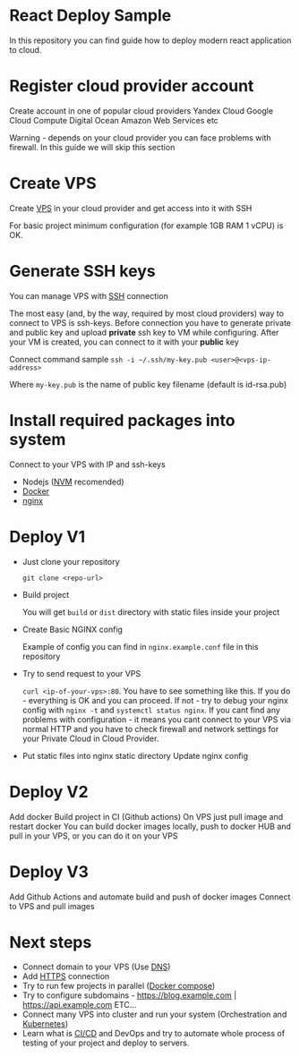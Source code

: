 # React Deploy Sample
In this repository you can find guide how to deploy modern react application to cloud.

# Register cloud provider account
Create account in one of popular cloud providers
Yandex Cloud
Google Cloud Compute
Digital Ocean
Amazon Web Services
etc

Warning - depends on your cloud provider you can face problems with firewall. In this guide  we will skip this section

# Create VPS
Create [VPS](https://cloud.google.com/learn/what-is-a-virtual-private-server) in your cloud provider and get access into it with SSH

For basic project minimum configuration (for example 1GB RAM 1 vCPU) is OK.

# Generate SSH keys
You can manage VPS with [SSH](https://ru.wikipedia.org/wiki/SSH) connection

The most easy (and, by the way, required by most cloud providers) way to connect to VPS is ssh-keys. Before connection you have to generate private and public key and upload **private** ssh key to VM while configuring.
After your VM is created, you can connect to it with your **public** key

Connect command sample
`ssh -i ~/.ssh/my-key.pub <user>@<vps-ip-address>`

Where `my-key.pub` is the name of public key filename (default is id-rsa.pub)

# Install required packages into system
Connect to your VPS with IP and ssh-keys
* Nodejs ([NVM](https://github.com/nvm-sh/nvm#installing-and-updating) recomended)
* [Docker](https://www.docker.com/)
* [nginx](https://nginx.org/)

# Deploy V1
* Just clone your repository

    `git clone <repo-url>`
* Build project
    
    You will get `build` or `dist` directory with static files inside your project 

* Create Basic NGINX config

    Example of config you can find in `nginx.example.conf` file in this repository
* Try to send request to your VPS 

    `curl <ip-of-your-vps>:80`. You have to see something like this. If you do - everything is OK and you can proceed. If not - try to debug your nginx config with `nginx -t` and `systemctl status nginx`. If you cant find any problems with configuration - it means you cant connect to your VPS via normal HTTP and you have to check firewall and network settings for your Private Cloud in Cloud Provider.

* Put static files into nginx static directory
Update nginx config

# Deploy V2
Add docker
Build project in CI (Github actions)
On VPS just pull image and restart docker
You can build docker images locally, push to docker HUB and pull in  your VPS, or you can do it on your VPS

# Deploy V3
Add Github Actions and automate build and push of docker images
Connect to VPS and pull images

# Next steps
* Connect domain to your VPS (Use [DNS](https://ru.wikipedia.org/wiki/DNS))
* Add [HTTPS](https://ru.wikipedia.org/wiki/HTTPS) connection
* Try to run few projects in parallel ([Docker compose](https://docs.docker.com/compose/))
* Try to configure subdomains - https://blog.example.com | https://api.example.com ETC...
* Connect many VPS into cluster and run your system (Orchestration and [Kubernetes](https://kubernetes.io/))
* Learn what is [CI/CD](https://www.redhat.com/en/topics/devops/what-is-ci-cd) and DevOps and try to automate whole process of testing of your project and deploy to servers.
